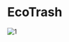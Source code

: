 # EcoTrash
![1](https://user-images.githubusercontent.com/30964883/127667333-d6595dd0-76a3-4b82-8c20-774e24334d7c.JPG)
